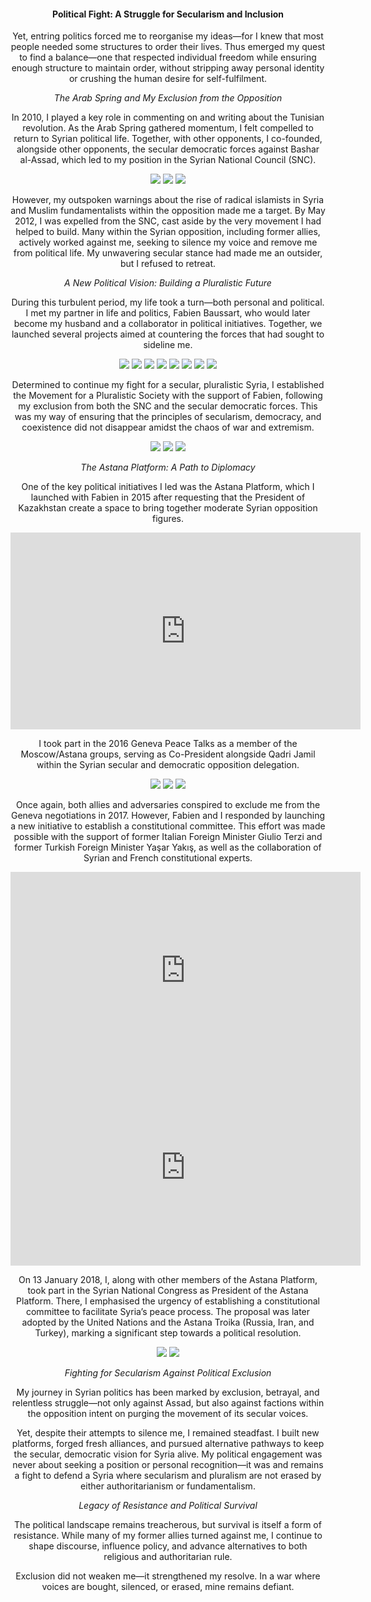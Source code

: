 <center><h4>Political Fight: A Struggle for Secularism and Inclusion<center></h4>

Yet, entring politics forced me to reorganise my ideas—for I knew that most people needed some structures to order their lives. Thus emerged my quest to find a balance—one that respected individual freedom while ensuring enough structure to maintain order, without stripping away personal identity or crushing the human desire for self-fulfilment.

_The Arab Spring and My Exclusion from the Opposition_

In 2010, I played a key role in commenting on and writing about the Tunisian revolution. As the Arab Spring gathered momentum, I felt compelled to return to Syrian political life. Together, with other opponents, I co-founded, alongside other opponents, the secular democratic forces against Bashar al-Assad, which led to my position in the Syrian National Council (SNC).

![](49.jpeg)
![](50.jpeg)
![](51.jpeg)

However, my outspoken warnings about the rise of radical islamists in Syria and Muslim fundamentalists within the opposition made me a target. By May 2012, I was expelled from the SNC, cast aside by the very movement I had helped to build. Many within the Syrian opposition, including former allies, actively worked against me, seeking to silence my voice and remove me from political life. My unwavering secular stance had made me an outsider, but I refused to retreat.

_A New Political Vision: Building a Pluralistic Future_

During this turbulent period, my life took a turn—both personal and political. I met my partner in life and politics, Fabien Baussart, who would later become my husband and a collaborator in political initiatives. Together, we launched several projects aimed at countering the forces that had sought to sideline me.

![](52.jpeg)
![](53.jpeg)
![](54.jpeg)
![](55.jpeg)
![](56.jpeg)
![](57.jpeg)
![](58.jpeg)
![](59.jpeg)

Determined to continue my fight for a secular, pluralistic Syria, I established the Movement for a Pluralistic Society with the support of Fabien, following my exclusion from both the SNC and the secular democratic forces. This was my way of ensuring that the principles of secularism, democracy, and coexistence did not disappear amidst the chaos of war and extremism.

![](60.jpeg)
![](61.jpeg)
![](62.jpeg)

_The Astana Platform: A Path to Diplomacy_

One of the key political initiatives I led was the Astana Platform, which I launched with Fabien in 2015 after requesting that the President of Kazakhstan create a space to bring together moderate Syrian opposition figures.

<iframe width="560" height="315" src="https://www.youtube.com/embed/XYN2H_2E5W4" frameborder="0" allowfullscreen></iframe>


I took part in the 2016 Geneva Peace Talks as a member of the Moscow/Astana groups, serving as Co-President alongside Qadri Jamil within the Syrian secular and democratic opposition delegation.

![](63.jpeg)
![](64.jpeg)
![](65.jpeg)

Once again, both allies and adversaries conspired to exclude me from the Geneva negotiations in 2017. However, Fabien and I responded by launching a new initiative to establish a constitutional committee. This effort was made possible with the support of former Italian Foreign Minister Giulio Terzi and former Turkish Foreign Minister Yaşar Yakış, as well as the collaboration of Syrian and French constitutional experts.

<iframe width="560" height="315" src="https://www.youtube.com/embed/_BDVw_0xXIo" frameborder="0" allowfullscreen></iframe>
<iframe width="560" height="315" src="https://www.youtube.com/embed/nIbriciFyRo" frameborder="0" allowfullscreen></iframe>

 
On 13 January 2018, I, along with other members of the Astana Platform, took part in the Syrian National Congress as President of the Astana Platform. There, I emphasised the urgency of establishing a constitutional committee to facilitate Syria’s peace process. The proposal was later adopted by the United Nations and the Astana Troika (Russia, Iran, and Turkey), marking a significant step towards a political resolution.

![](66.jpeg)
![](67.jpeg)

_Fighting for Secularism Against Political Exclusion_

My journey in Syrian politics has been marked by exclusion, betrayal, and relentless struggle—not only against Assad, but also against factions within the opposition intent on purging the movement of its secular voices.

Yet, despite their attempts to silence me, I remained steadfast. I built new platforms, forged fresh alliances, and pursued alternative pathways to keep the secular, democratic vision for Syria alive. My political engagement was never about seeking a position or personal recognition—it was and remains a fight to defend a Syria where secularism and pluralism are not erased by either authoritarianism or fundamentalism.

_Legacy of Resistance and Political Survival_

The political landscape remains treacherous, but survival is itself a form of resistance. While many of my former allies turned against me, I continue to shape discourse, influence policy, and advance alternatives to both religious and authoritarian rule.

Exclusion did not weaken me—it strengthened my resolve. In a war where voices are bought, silenced, or erased, mine remains defiant.

